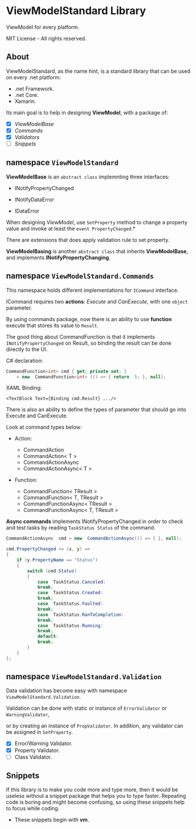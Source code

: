 ﻿
# ViewModelStandard Library

ViewModel for every platform.

MIT License - All rights reserved.

## About

ViewModelStandard, as the name hint, is a standard library that can be used on every .net platform:

- .net Framework.
- .net Core.
- Xamarin.

Its main goal is to help in designing __ViewModel__, with a package of:

- [x] _ViewModelBase_
- [x] _Commands_
- [x] _Validators_
- [ ] _Snippets_

## namespace `ViewModelStandard`
  
__ViewModelBase__ is an `abstract class` implemnting three interfaces:

- INotifyPropertyChanged

- INotifyDataError

- IDataError

When designing _ViewModel_, use `SetProperty` method to change a property value and invoke at least the `event PropertyChanged`.*

There are extensions that does apply validation rule to set property.

__ViewModelBasing__ is another `abstract class` that inherits __ViewModelBase__, and implements __INotifyPropertyChanging__.

## namespace `ViewModelStandard.Commands`

This namespace holds different implementations for `ICommand` interface.

ICommand requires two __actions__: _Execute_ and _CanExecute_, with one `object` parameter.

By using commands package, now there is an ability to use __function__ execute that stores its value to `Result`.

The good thing about CommandFunction is that it implements `INotifyPropertyChanged` on Result, so binding the result can be done directly to the UI.

C# declaration:

```csharp
CommandFunction<int> cmd { get; private set; }
    = new  CommandFunction<int> (() => { return  5; }, null);
```

XAML Binding:

```XAML
<TextBlock Text={Binding cmd.Result} .../>
```

There is also an ability to define the types of parameter that should go into Execute and CanExecute.

Look at command types below:

- Action:
  - CommandAction
  - CommandAction< T >
  - CommandActionAsync
  - CommandActionAsync< T >

- Function:
  - CommandFunction< TResult >
  - CommandFunction< T, TResult >
  - CommandFunctionAsync< TResult >
  - CommandFunctionAsync< T, TResult >

__Async commands__ implements INotifyPropertyChanged in order to check and test tasks by reading `TaskStatus Status` of the command.

```csharp
CommandActionAsync  cmd = new  CommandActionAsync(() => { }, null);

cmd.PropertyChanged += (x, y) =>
{
    if (y.PropertyName == "Status")
    {
        switch (cmd.Status)
        {
            case  TaskStatus.Canceled:
            break;
            case  TaskStatus.Created:
            break;
            case  TaskStatus.Faulted:
            break;
            case  TaskStatus.RanToCompletion:
            break;
            case  TaskStatus.Running:
            break;
            default:
            break;
        }
    }
};
```

## namespace `ViewModelStandard.Validation`

Data validation has become easy with namespace `ViewModelStandard.Validation`.

Validation can be done with static or instance of `ErrorValidator` or `WarningValidator`,

or by creating an instance of `PropValidator`. In addition, any validator can be assigned in `SetProperty`.

- [x] Error/Warning Validator.
- [x] Property Validator.
- [ ] Class Validator.

## Snippets

If this library is to make you code more and type more, then it would be useless without a snippet package that helps you to type faster.
Repeating code is boring and might become confusing, so using these snippets help to focus while coding.  

- These snippets begin with **vm**.
